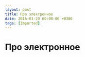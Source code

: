```yaml
---
layout: post
title: Про электронное
date: 2016-03-29 00:00:00 +0300
tags: [Imported]
---
```

# Про электронное 

